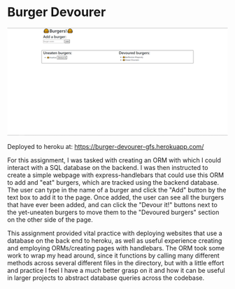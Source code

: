 # Burger Devourer

![Screenshot of deployed site](public/assets/img/burgers-screenshot.png)

Deployed to heroku at: https://burger-devourer-gfs.herokuapp.com/

For this assignment, I was tasked with creating an ORM with which I could interact with a SQL database on the backend. I was then instructed to create a simple webpage with express-handlebars that could use this ORM to add and "eat" burgers, which are tracked using the backend database. The user can type in the name of a burger and click the "Add" button by the text box to add it to the page. Once added, the user can see all the burgers that have ever been added, and can click the "Devour it!" buttons next to the yet-uneaten burgers to move them to the "Devoured burgers" section on the other side of the page.

This assignment provided vital practice with deploying websites that use a database on the back end to heroku, as well as useful experience creating and employing ORMs/creating pages with handlebars. The ORM took some work to wrap my head around, since it functions by calling many different methods across several different files in the directory, but with a little effort and practice I feel I have a much better grasp on it and how it can be useful in larger projects to abstract database queries across the codebase.
